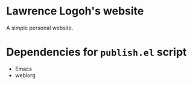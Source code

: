 # Lawrence Logoh's website
A simple personal website.

# Dependencies for `publish.el` script
- Emacs
- weblorg

